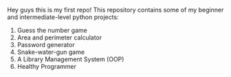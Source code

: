 Hey guys this is my first repo!
This repository contains some of my beginner and intermediate-level python projects:
1. Guess the number game
2. Area and perimeter calculator
3. Password generator
4. Snake-water-gun game
5. A Library Management System (OOP)
6. Healthy Programmer
